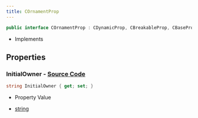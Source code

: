 ```yaml
---
title: COrnamentProp
---
```


```csharp
public interface COrnamentProp : CDynamicProp, CBreakableProp, CBaseProp, CBaseAnimGraph, CBaseModelEntity, CBaseEntity, CEntityInstance, ISchemaClass<CEntityInstance>, ISchemaClass<CBaseEntity>, ISchemaClass<CBaseModelEntity>, ISchemaClass<CBaseAnimGraph>, ISchemaClass<CBaseProp>, ISchemaClass<CBreakableProp>, ISchemaClass<CDynamicProp>, ISchemaClass<COrnamentProp>, ISchemaField, ISchemaClass, INativeHandle
```

- Implements

## Properties

### **InitialOwner** - [Source Code](https://github.com/swiftly-solution/swiftlys2/blob/main/managed/src/SwiftlyS2.Generated/Schemas/Interfaces/COrnamentProp.cs#L16)

```csharp
string InitialOwner { get; set; }
```

- Property Value

- [string](https://learn.microsoft.com/dotnet/api/system.string)

